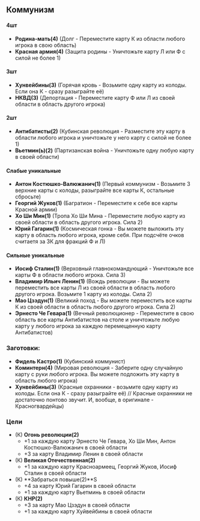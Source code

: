 ## Коммунизм

#### 4шт
- **Родина-мать(4)** (Долг - Переместите карту К из области любого игрока в свою область)
- **Красная армия(4)** (Защита родины - Уничтожьте карту Л или Ф с силой не более 1)

#### 3шт
- **Хунвейбины(3)** (Горячая кровь - Возьмите одну карту из колоды. Если она К - сразу разыграйте её)
- **НКВД(3)** (Депортация - Переместите карту Ф или Л из своей области в область другого игрока)

#### 2шт
- **Антибатисты(2)** (Кубинская революция - Разместите эту карту в области любого игрока и уничтожьте у него карту с силой не более 1)
- **Вьетмин(ь)(2)** (Партизанская война - Уничтожьте одну любую карту в своей области)

#### Слабые уникальные
- **Антон Костюшко-Валюжанич(1)** (Первый коммунизм - Возьмите 3 верхние карты с колоды, разыграйте все карты К, остальные сбросьте)
- **Георгий Жуков(1)** (Багратион - Переместите к себе все карты Красной армии)
- **Хо Ши Мин(1)** (Тропа Хо Ши Мина - Переместите любую карту из своей области в область другого игрока. Сила 2)
- **Юрий Гагарин(1)** (Космическая гонка - Вы можете выложить эту карту в область любого игрока, кроме себя. При подсчёте очков считаетя за 3К для фракций Ф и Л)

#### Сильные уникальные
- **Иосиф Сталин(1)** (Верховный главнокомандующий - Уничтожьте все карты Ф в области любого игрока. Сила 3)
- **Владимир Ильич Ленин(1)** (Вождь революции - Вы можете переместить все карты Л из своей области в область любого другого игрока. Возьмите 1 карту из колоды. Сила 2)
- **Мао Цзэдун(1)** (Великий поход - Вы можете переместить все карты К из своей области в область любого другого игрока. Сила 2)
- **Эрнесто Че Гевара(1)** (Вечный революционер - Переместите в свою область все карты Антибатистов на столе и уничтожьте любую карту у любого игрока за каждую перемещенную карту Антибатистов)


### Заготовки:
- **Фидель Кастро(1)** (Кубинский коммунист)
- **Коминтерн(4)** (Мировая революция - Заберите одну случайную карту с руки любого игрока. Вы можете подложить эту карту в область любого игрока)
- **Хунвейбины(3)** (Красные охранники - возьмите одну карту из колоды. Если она К - сразу разыграйте её)
// Красные охранники не достаточно понтово звучит. И, вообще, в оригинале - Красногвардейцы)    

### Цели 
- (К) **Огонь революции(2)**
    - +1 за каждую карту Эрнесто Че Гевара, Хо Ши Мин, Антон Костюшко-Валюжанич в своей области
    - +3 за карту Владимир Ленин в своей области
- (К) **Великая Отечественная(2)**
    - +1 за каждую карту Красноармеец, Георгий Жуков, Иосиф Сталин в своей области
- (К) **Забраться повыше(2)**S
    - +4 за карту Юрий Гагарин в своей области
    - +1 за каждую карту Вьетминь в своей области
- (К) **КНР(2)**
    - +3 за карту Мао Цзэдун в своей области
    - +1 за каждую карту Хуйвейбины в своей области

